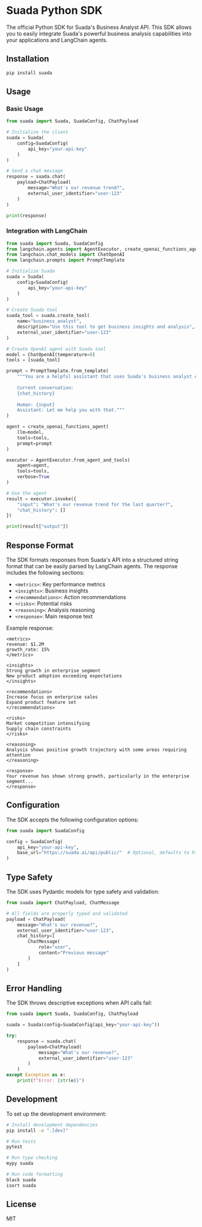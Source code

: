 # Suada Python SDK

The official Python SDK for Suada's Business Analyst API. This SDK allows you to easily integrate Suada's powerful business analysis capabilities into your applications and LangChain agents.

## Installation

```bash
pip install suada
```

## Usage

### Basic Usage

```python
from suada import Suada, SuadaConfig, ChatPayload

# Initialize the client
suada = Suada(
    config=SuadaConfig(
        api_key="your-api-key"
    )
)

# Send a chat message
response = suada.chat(
    payload=ChatPayload(
        message="What's our revenue trend?",
        external_user_identifier="user-123"
    )
)

print(response)
```

### Integration with LangChain

```python
from suada import Suada, SuadaConfig
from langchain.agents import AgentExecutor, create_openai_functions_agent
from langchain.chat_models import ChatOpenAI
from langchain.prompts import PromptTemplate

# Initialize Suada
suada = Suada(
    config=SuadaConfig(
        api_key="your-api-key"
    )
)

# Create Suada tool
suada_tool = suada.create_tool(
    name="business_analyst",
    description="Use this tool to get business insights and analysis",
    external_user_identifier="user-123"
)

# Create OpenAI agent with Suada tool
model = ChatOpenAI(temperature=0)
tools = [suada_tool]

prompt = PromptTemplate.from_template(
    """You are a helpful assistant that uses Suada's business analyst capabilities.
    
    Current conversation:
    {chat_history}
    
    Human: {input}
    Assistant: Let me help you with that."""
)

agent = create_openai_functions_agent(
    llm=model,
    tools=tools,
    prompt=prompt
)

executor = AgentExecutor.from_agent_and_tools(
    agent=agent,
    tools=tools,
    verbose=True
)

# Use the agent
result = executor.invoke({
    "input": "What's our revenue trend for the last quarter?",
    "chat_history": []
})

print(result["output"])
```

## Response Format

The SDK formats responses from Suada's API into a structured string format that can be easily parsed by LangChain agents. The response includes the following sections:

- `<metrics>`: Key performance metrics
- `<insights>`: Business insights
- `<recommendations>`: Action recommendations
- `<risks>`: Potential risks
- `<reasoning>`: Analysis reasoning
- `<response>`: Main response text

Example response:
```
<metrics>
revenue: $1.2M
growth_rate: 15%
</metrics>

<insights>
Strong growth in enterprise segment
New product adoption exceeding expectations
</insights>

<recommendations>
Increase focus on enterprise sales
Expand product feature set
</recommendations>

<risks>
Market competition intensifying
Supply chain constraints
</risks>

<reasoning>
Analysis shows positive growth trajectory with some areas requiring attention
</reasoning>

<response>
Your revenue has shown strong growth, particularly in the enterprise segment...
</response>
```

## Configuration

The SDK accepts the following configuration options:

```python
from suada import SuadaConfig

config = SuadaConfig(
    api_key="your-api-key",
    base_url="https://suada.ai/api/public/"  # Optional, defaults to https://suada.ai/api/public/
)
```

## Type Safety

The SDK uses Pydantic models for type safety and validation:

```python
from suada import ChatPayload, ChatMessage

# All fields are properly typed and validated
payload = ChatPayload(
    message="What's our revenue?",
    external_user_identifier="user-123",
    chat_history=[
        ChatMessage(
            role="user",
            content="Previous message"
        )
    ]
)
```

## Error Handling

The SDK throws descriptive exceptions when API calls fail:

```python
from suada import Suada, SuadaConfig, ChatPayload

suada = Suada(config=SuadaConfig(api_key="your-api-key"))

try:
    response = suada.chat(
        payload=ChatPayload(
            message="What's our revenue?",
            external_user_identifier="user-123"
        )
    )
except Exception as e:
    print(f"Error: {str(e)}")
```

## Development

To set up the development environment:

```bash
# Install development dependencies
pip install -e ".[dev]"

# Run tests
pytest

# Run type checking
mypy suada

# Run code formatting
black suada
isort suada
```

## License

MIT 